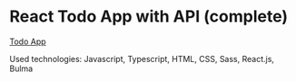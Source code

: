 # React Todo App with API (complete)

[Todo App](https://Koliras.github.io/react_todo-app-with-api/)

Used technologies: Javascript, Typescript, HTML, CSS, Sass, React.js, Bulma
